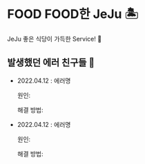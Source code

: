 # FOOD FOOD한 JeJu 🏝
JeJu 좋은 식당이 가득한 Service! 🍊

## 발생했던 에러 친구들 🌝
* 2022.04.12 : 에러명

  원인:

  해결 방법:

* 2022.04.12 : 에러명

  원인:

  해결 방법:

